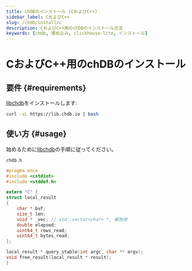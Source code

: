 ```yaml
---
title: chDBのインストール (CおよびC++)
sidebar_label: CおよびC++
slug: /chdb/install/c
description: CおよびC++用のchDBのインストール方法
keywords: [chdb, 埋め込み, clickhouse-lite, インストール]
---
```



# CおよびC++用のchDBのインストール

## 要件 {#requirements}

[libchdb](https://github.com/chdb-io/chdb)をインストールします:

```bash
curl -sL https://lib.chdb.io | bash
```

## 使い方 {#usage}

始めるために[libchdb](https://github.com/chdb-io/chdb/blob/main/bindings.md)の手順に従ってください。

`chdb.h`

```c
#pragma once
#include <cstdint>
#include <stddef.h>

extern "C" {
struct local_result
{
    char * buf;
    size_t len;
    void * _vec; // std::vector<char> *, 解放用
    double elapsed;
    uint64_t rows_read;
    uint64_t bytes_read;
};

local_result * query_stable(int argc, char ** argv);
void free_result(local_result * result);
}
```
